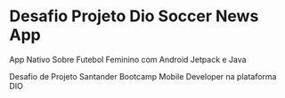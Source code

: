 # Desafio Projeto Dio Soccer News App
App Nativo Sobre Futebol Feminino com Android Jetpack e Java

Desafio de Projeto Santander Bootcamp Mobile Developer na plataforma DIO
